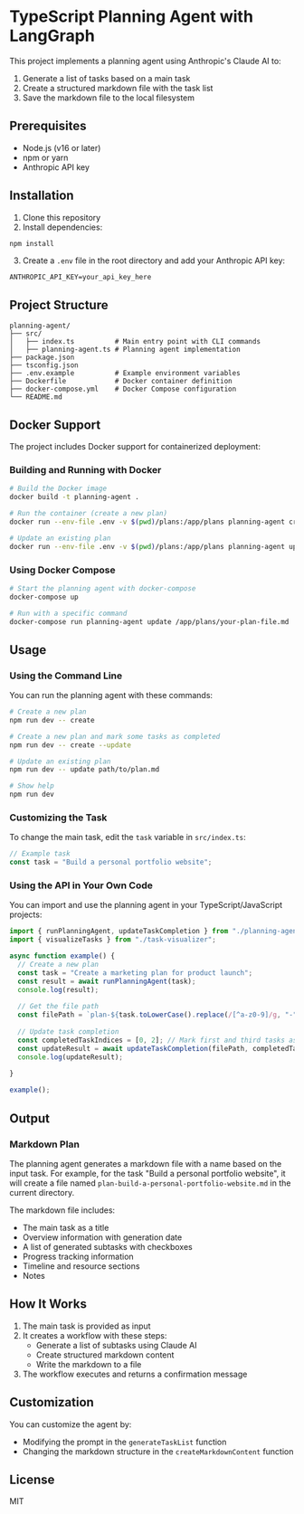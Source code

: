 # TypeScript Planning Agent with LangGraph

This project implements a planning agent using Anthropic's Claude AI to:
1. Generate a list of tasks based on a main task
2. Create a structured markdown file with the task list
3. Save the markdown file to the local filesystem

## Prerequisites

- Node.js (v16 or later)
- npm or yarn
- Anthropic API key

## Installation

1. Clone this repository
2. Install dependencies:

```bash
npm install
```

3. Create a `.env` file in the root directory and add your Anthropic API key:

```
ANTHROPIC_API_KEY=your_api_key_here
```

## Project Structure

```
planning-agent/
├── src/
│   ├── index.ts          # Main entry point with CLI commands
│   ├── planning-agent.ts # Planning agent implementation
├── package.json
├── tsconfig.json
├── .env.example          # Example environment variables
├── Dockerfile            # Docker container definition
├── docker-compose.yml    # Docker Compose configuration
└── README.md
```

## Docker Support

The project includes Docker support for containerized deployment:

### Building and Running with Docker

```bash
# Build the Docker image
docker build -t planning-agent .

# Run the container (create a new plan)
docker run --env-file .env -v $(pwd)/plans:/app/plans planning-agent create --visualize

# Update an existing plan
docker run --env-file .env -v $(pwd)/plans:/app/plans planning-agent update /app/plans/your-plan-file.md
```

### Using Docker Compose

```bash
# Start the planning agent with docker-compose
docker-compose up

# Run with a specific command
docker-compose run planning-agent update /app/plans/your-plan-file.md
```

## Usage

### Using the Command Line

You can run the planning agent with these commands:

```bash
# Create a new plan
npm run dev -- create

# Create a new plan and mark some tasks as completed
npm run dev -- create --update

# Update an existing plan
npm run dev -- update path/to/plan.md

# Show help
npm run dev
```


### Customizing the Task

To change the main task, edit the `task` variable in `src/index.ts`:

```typescript
// Example task
const task = "Build a personal portfolio website";
```

### Using the API in Your Own Code

You can import and use the planning agent in your TypeScript/JavaScript projects:

```typescript
import { runPlanningAgent, updateTaskCompletion } from "./planning-agent";
import { visualizeTasks } from "./task-visualizer";

async function example() {
  // Create a new plan
  const task = "Create a marketing plan for product launch";
  const result = await runPlanningAgent(task);
  console.log(result);
  
  // Get the file path
  const filePath = `plan-${task.toLowerCase().replace(/[^a-z0-9]/g, "-")}.md`;
  
  // Update task completion
  const completedTaskIndices = [0, 2]; // Mark first and third tasks as completed
  const updateResult = await updateTaskCompletion(filePath, completedTaskIndices);
  console.log(updateResult);
  
}

example();
```

## Output

### Markdown Plan

The planning agent generates a markdown file with a name based on the input task. For example, for the task "Build a personal portfolio website", it will create a file named `plan-build-a-personal-portfolio-website.md` in the current directory.

The markdown file includes:
- The main task as a title
- Overview information with generation date
- A list of generated subtasks with checkboxes
- Progress tracking information
- Timeline and resource sections
- Notes


## How It Works

1. The main task is provided as input
2. It creates a workflow with these steps:
   - Generate a list of subtasks using Claude AI
   - Create structured markdown content
   - Write the markdown to a file
3. The workflow executes and returns a confirmation message

## Customization

You can customize the agent by:
- Modifying the prompt in the `generateTaskList` function
- Changing the markdown structure in the `createMarkdownContent` function

## License

MIT
